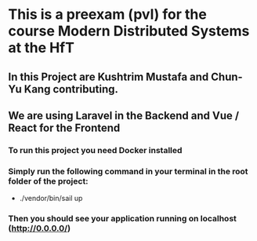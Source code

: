 # This is a preexam (pvl) for the course Modern Distributed Systems at the HfT

## In this Project are Kushtrim Mustafa and Chun-Yu Kang contributing. 

## We are using Laravel in the Backend and Vue / React for the Frontend

### To run this project you need Docker installed

### Simply run the following command in your terminal in the root folder of the project:

- ./vendor/bin/sail up

### Then you should see your application running on localhost (http://0.0.0.0/)